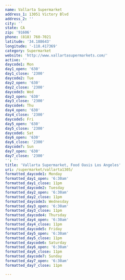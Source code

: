 ```yaml
---
name: Vallarta Supermarket
address_1: 13051 Victory Blvd
address_2: ''
city: ''
state: CA
zip: '91606'
phone: (818) 760-7021
latitude: '34.188643'
longitude: '-118.417369'
category: Supermarket
website: 'http://www.vallartasupermarkets.com/'
active: ''
daycode1: Mon
day1_open: '630'
day1_close: '2300'
daycode2: Tue
day2_open: '630'
day2_close: '2300'
daycode3: Wed
day3_open: '630'
day3_close: '2300'
daycode4: Thu
day4_open: '630'
day4_close: '2300'
daycode5: Fri
day5_open: '630'
day5_close: '2300'
daycode6: Sat
day6_open: '630'
day6_close: '2300'
daycode7: Sun
day7_open: '630'
day7_close: '2300'
'': ''
title: 'Vallarta Supermarket, Food Oasis Los Angeles'
uri: /supermarket/vallarta1305/
formatted_daycode1: Monday
formatted_day1_open: '6:30am'
formatted_day1_close: 11pm
formatted_daycode2: Tuesday
formatted_day2_open: '6:30am'
formatted_day2_close: 11pm
formatted_daycode3: Wednesday
formatted_day3_open: '6:30am'
formatted_day3_close: 11pm
formatted_daycode4: Thursday
formatted_day4_open: '6:30am'
formatted_day4_close: 11pm
formatted_daycode5: Friday
formatted_day5_open: '6:30am'
formatted_day5_close: 11pm
formatted_daycode6: Saturday
formatted_day6_open: '6:30am'
formatted_day6_close: 11pm
formatted_daycode7: Sunday
formatted_day7_open: '6:30am'
formatted_day7_close: 11pm

---
```

